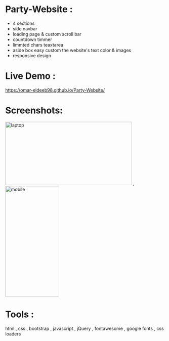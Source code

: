 # Party-Website :
- 4 sections
- side navbar
- loading page & custom scroll bar
- countdown timmer
- limmted chars teaxtarea
- aside box easy custom the website's text color & images
- responsive design

# Live Demo :
 https://omar-eldeeb98.github.io/Party-Website/
 
# Screenshots:
<img src = "screenshots/laptop.gif" alt = "laptop" width = "400" height = "200"> , <img src = "screenshots/mobile.gif" alt = "mobile" width = "170" height = "350">


# Tools :
html , css , bootstrap , javascript , jQuery , fontawesome , google fonts , css loaders 
